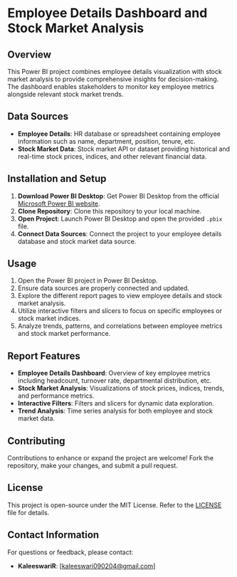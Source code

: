 # Employee Details Dashboard and Stock Market Analysis

## Overview
This Power BI project combines employee details visualization with stock market analysis to provide comprehensive insights for decision-making. The dashboard enables stakeholders to monitor key employee metrics alongside relevant stock market trends.

## Data Sources
- **Employee Details**: HR database or spreadsheet containing employee information such as name, department, position, tenure, etc.
- **Stock Market Data**: Stock market API or dataset providing historical and real-time stock prices, indices, and other relevant financial data.

## Installation and Setup
1. **Download Power BI Desktop**: Get Power BI Desktop from the official [Microsoft Power BI website](https://powerbi.microsoft.com/desktop/).
2. **Clone Repository**: Clone this repository to your local machine.
3. **Open Project**: Launch Power BI Desktop and open the provided `.pbix` file.
4. **Connect Data Sources**: Connect the project to your employee details database and stock market data source.

## Usage
1. Open the Power BI project in Power BI Desktop.
2. Ensure data sources are properly connected and updated.
3. Explore the different report pages to view employee details and stock market analysis.
4. Utilize interactive filters and slicers to focus on specific employees or stock market indices.
5. Analyze trends, patterns, and correlations between employee metrics and stock market performance.

## Report Features
- **Employee Details Dashboard**: Overview of key employee metrics including headcount, turnover rate, departmental distribution, etc.
- **Stock Market Analysis**: Visualizations of stock prices, indices, trends, and performance metrics.
- **Interactive Filters**: Filters and slicers for dynamic data exploration.
- **Trend Analysis**: Time series analysis for both employee and stock market data.

## Contributing
Contributions to enhance or expand the project are welcome! Fork the repository, make your changes, and submit a pull request.

## License
This project is open-source under the MIT License. Refer to the [LICENSE](LICENSE) file for details.

## Contact Information
For questions or feedback, please contact:
- **KaleeswariR**: [kaleeswari090204@gmail.com]
